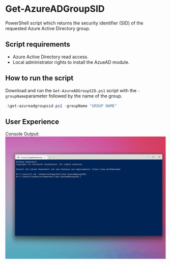 # Get-AzureADGroupSID

PowerShell script which returns the security identifier (SID) of the requested Azure Active Directory group.

## Script requirements

- Azure Active Directory read access.
- Local administrator rights to install the AzueAD module.

## How to run the script

Download and run the `Get-AzureADGroupSID.ps1` script with the `-groupName`parameter followed by the name of the group.

```powershell
.\get-azureadgroupsid.ps1 -groupName "GROUP NAME"
```

## User Experience

Console Output:
![Alt text](https://github.com/tristantyson/Get-AzureADGroupSID/blob/main/media/UserExperience.gif "PowerShell Output")
